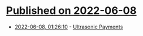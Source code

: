 # [Published on 2022-06-08](index.md)

* [2022-06-08, 01:26:10](https://news.ycombinator.com/item?id=31662186) - [Ultrasonic Payments](https://charliegerard.dev/blog/ultrasonic-payments/)
